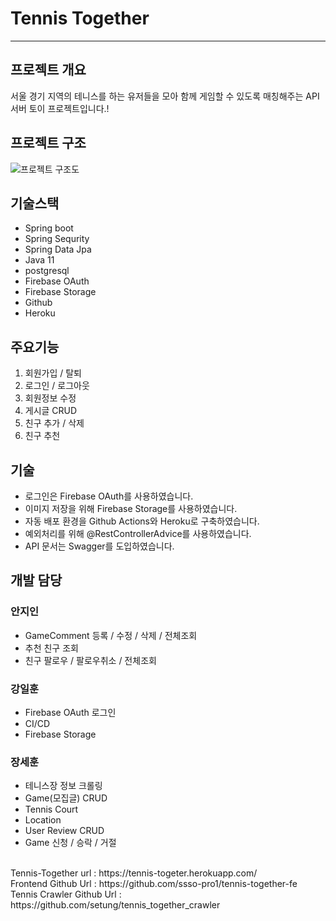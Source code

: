 # Tennis Together
--------------
## 프로젝트 개요
서울 경기 지역의 테니스를 하는 유저들을 모아 함께 게임할 수 있도록 매칭해주는 API서버 토이 프로젝트입니다.!

## 프로젝트 구조
![프로젝트 구조도](https://user-images.githubusercontent.com/67427856/143246534-b41ff20c-5f95-4dbb-93dd-adfc1c4b36a9.png)


## 기술스택
- Spring boot
- Spring Sequrity
- Spring Data Jpa
- Java 11
- postgresql
- Firebase OAuth
- Firebase Storage
- Github
- Heroku

## 주요기능
1. 회원가입 / 탈퇴
2. 로그인 / 로그아웃
3. 회원정보 수정
4. 게시글 CRUD
5. 친구 추가 / 삭제
6. 친구 추천
   
## 기술
 - 로그인은 Firebase OAuth를 사용하였습니다.
 - 이미지 저장을 위해 Firebase Storage를 사용하였습니다.
 - 자동 배포 환경을 Github Actions와 Heroku로 구축하였습니다.
 - 예외처리를 위해 @RestControllerAdvice를 사용하였습니다.
 - API 문서는 Swagger를 도입하였습니다.

## 개발 담당
### 안지인
- GameComment 등록 / 수정 / 삭제 / 전체조회 
- 추천 친구 조회 
- 친구 팔로우 / 팔로우취소 / 전체조회 
### 강일훈
- Firebase OAuth 로그인
- CI/CD
- Firebase Storage
### 장세훈
- 테니스장 정보 크롤링
- Game(모집글) CRUD
- Tennis Court
- Location
- User Review CRUD
- Game 신청 / 승락 / 거절


<br>
Tennis-Together url :  https://tennis-togeter.herokuapp.com/ <br>
Frontend Github Url : https://github.com/ssso-pro1/tennis-together-fe <br>
Tennis Crawler Github Url : https://github.com/setung/tennis_together_crawler

